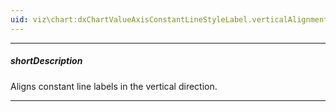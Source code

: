```yaml
---
uid: viz\chart:dxChartValueAxisConstantLineStyleLabel.verticalAlignment
---
```

---
##### shortDescription
Aligns constant line labels in the vertical direction.

---
<!--
&lt;!-- Description goes here --&gt;
-->